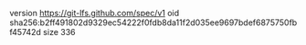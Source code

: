version https://git-lfs.github.com/spec/v1
oid sha256:b2ff491802d9329ec54222f0fdb8da11f2d035ee9697bdef6875750fbf45742d
size 336
